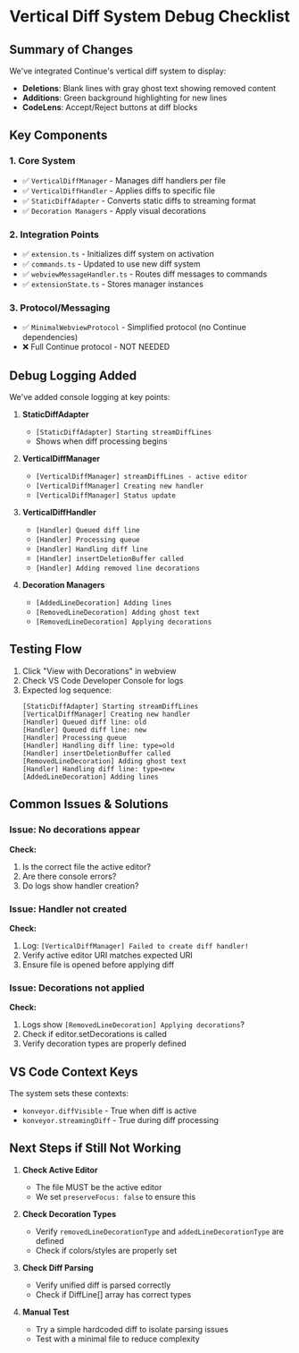 # Vertical Diff System Debug Checklist

## Summary of Changes

We've integrated Continue's vertical diff system to display:

- **Deletions**: Blank lines with gray ghost text showing removed content
- **Additions**: Green background highlighting for new lines
- **CodeLens**: Accept/Reject buttons at diff blocks

## Key Components

### 1. Core System

- ✅ `VerticalDiffManager` - Manages diff handlers per file
- ✅ `VerticalDiffHandler` - Applies diffs to specific file
- ✅ `StaticDiffAdapter` - Converts static diffs to streaming format
- ✅ `Decoration Managers` - Apply visual decorations

### 2. Integration Points

- ✅ `extension.ts` - Initializes diff system on activation
- ✅ `commands.ts` - Updated to use new diff system
- ✅ `webviewMessageHandler.ts` - Routes diff messages to commands
- ✅ `extensionState.ts` - Stores manager instances

### 3. Protocol/Messaging

- ✅ `MinimalWebviewProtocol` - Simplified protocol (no Continue dependencies)
- ❌ Full Continue protocol - NOT NEEDED

## Debug Logging Added

We've added console logging at key points:

1. **StaticDiffAdapter**
   - `[StaticDiffAdapter] Starting streamDiffLines`
   - Shows when diff processing begins

2. **VerticalDiffManager**
   - `[VerticalDiffManager] streamDiffLines - active editor`
   - `[VerticalDiffManager] Creating new handler`
   - `[VerticalDiffManager] Status update`

3. **VerticalDiffHandler**
   - `[Handler] Queued diff line`
   - `[Handler] Processing queue`
   - `[Handler] Handling diff line`
   - `[Handler] insertDeletionBuffer called`
   - `[Handler] Adding removed line decorations`

4. **Decoration Managers**
   - `[AddedLineDecoration] Adding lines`
   - `[RemovedLineDecoration] Adding ghost text`
   - `[RemovedLineDecoration] Applying decorations`

## Testing Flow

1. Click "View with Decorations" in webview
2. Check VS Code Developer Console for logs
3. Expected log sequence:
   ```
   [StaticDiffAdapter] Starting streamDiffLines
   [VerticalDiffManager] Creating new handler
   [Handler] Queued diff line: old
   [Handler] Queued diff line: new
   [Handler] Processing queue
   [Handler] Handling diff line: type=old
   [Handler] insertDeletionBuffer called
   [RemovedLineDecoration] Adding ghost text
   [Handler] Handling diff line: type=new
   [AddedLineDecoration] Adding lines
   ```

## Common Issues & Solutions

### Issue: No decorations appear

**Check:**

1. Is the correct file the active editor?
2. Are there console errors?
3. Do logs show handler creation?

### Issue: Handler not created

**Check:**

1. Log: `[VerticalDiffManager] Failed to create diff handler!`
2. Verify active editor URI matches expected URI
3. Ensure file is opened before applying diff

### Issue: Decorations not applied

**Check:**

1. Logs show `[RemovedLineDecoration] Applying decorations`?
2. Check if editor.setDecorations is called
3. Verify decoration types are properly defined

## VS Code Context Keys

The system sets these contexts:

- `konveyor.diffVisible` - True when diff is active
- `konveyor.streamingDiff` - True during diff processing

## Next Steps if Still Not Working

1. **Check Active Editor**
   - The file MUST be the active editor
   - We set `preserveFocus: false` to ensure this

2. **Check Decoration Types**
   - Verify `removedLineDecorationType` and `addedLineDecorationType` are defined
   - Check if colors/styles are properly set

3. **Check Diff Parsing**
   - Verify unified diff is parsed correctly
   - Check if DiffLine[] array has correct types

4. **Manual Test**
   - Try a simple hardcoded diff to isolate parsing issues
   - Test with a minimal file to reduce complexity
